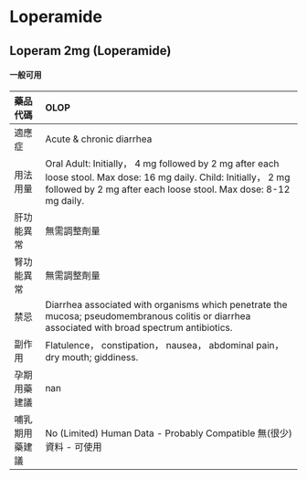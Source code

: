 # Loperamide

## Loperam 2mg (Loperamide)

#### 一般可用

| 藥品代碼       | OLOP                                                                                                                                                                                   |
|:---------------|:---------------------------------------------------------------------------------------------------------------------------------------------------------------------------------------|
| 適應症         | Acute & chronic diarrhea                                                                                                                                                               |
| 用法用量       | Oral Adult: Initially， 4 mg followed by 2 mg after each loose stool. Max dose: 16 mg daily. Child: Initially， 2 mg followed by 2 mg after each loose stool. Max dose: 8-12 mg daily. |
| 肝功能異常     | 無需調整劑量                                                                                                                                                                           |
| 腎功能異常     | 無需調整劑量                                                                                                                                                                           |
| 禁忌           | Diarrhea associated with organisms which penetrate the mucosa; pseudomembranous colitis or diarrhea associated with broad spectrum antibiotics.                                        |
| 副作用         | Flatulence， constipation， nausea， abdominal pain， dry mouth; giddiness.                                                                                                            |
| 孕期用藥建議   | nan                                                                                                                                                                                    |
| 哺乳期用藥建議 | No (Limited) Human Data - Probably Compatible 無(很少)資料 - 可使用                                                                                                                    |

